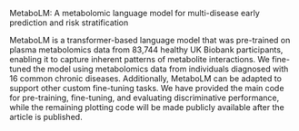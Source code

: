 MetaboLM: A metabolomic language model for multi-disease early prediction and risk stratification

MetaboLM is a transformer-based language model that was pre-trained on plasma metabolomics data from 83,744 healthy UK Biobank participants, enabling it to capture inherent patterns of metabolite interactions. We fine-tuned the model using metabolomics data from individuals diagnosed with 16 common chronic diseases. Additionally, MetaboLM can be adapted to support other custom fine-tuning tasks. We have provided the main code for pre-training, fine-tuning, and evaluating discriminative performance, while the remaining plotting code will be made publicly available after the article is published.
